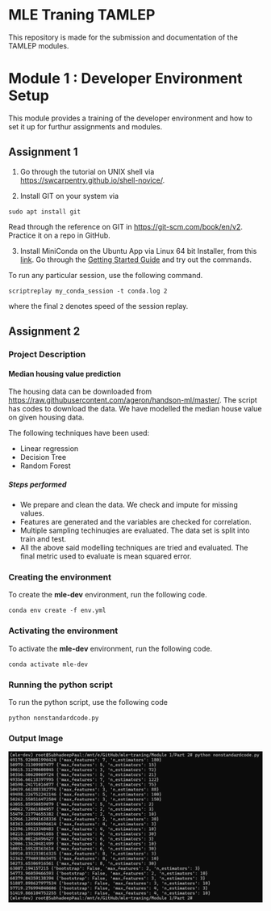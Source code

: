 # **MLE Traning TAMLEP**

This repository is made for the submission and documentation of the TAMLEP modules. 

# Module 1 : Developer Environment Setup

This module provides a training of the developer environment and how to set it up for furthur assignments and modules. 

## Assignment 1

1. Go through the tutorial on UNIX shell via https://swcarpentry.github.io/shell-novice/. 

2. Install GIT on your system via 
```
sudo apt install git
```
Read through the reference on GIT in https://git-scm.com/book/en/v2. Practice it on a repo in GitHub. 

3. Install MiniConda on the Ubuntu App via Linux 64 bit Installer, from this [link](https://docs.conda.io/en/latest/miniconda.html). Go through the [Getting Started Guide](https://docs.conda.io/projects/conda/en/latest/user-guide/getting-started.html) and try out the commands.

To run any particular session, use the following command. 
```
scriptreplay my_conda_session -t conda.log 2
```
where the final `2` denotes speed of the session replay.

## Assignment 2

### Project Description

#### Median housing value prediction

The housing data can be downloaded from https://raw.githubusercontent.com/ageron/handson-ml/master/. The script has codes to download the data. We have modelled the median house value on given housing data. 

The following techniques have been used: 

 - Linear regression
 - Decision Tree
 - Random Forest

##### Steps performed
 - We prepare and clean the data. We check and impute for missing values.
 - Features are generated and the variables are checked for correlation.
 - Multiple sampling techinuqies are evaluated. The data set is split into train and test.
 - All the above said modelling techniques are tried and evaluated. The final metric used to evaluate is mean squared error.

### Creating the environment
To create the **mle-dev** environment, run the following code. 
```
conda env create -f env.yml
```

### Activating the environment
To activate the **mle-dev** environment, run the following code. 
```
conda activate mle-dev
```

### Running the python script
To run the python script, use the following code
```
python nonstandardcode.py
```

### Output Image
![alt text](image.png)

